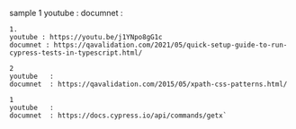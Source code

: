 sample 
    1
    youtube   : 
    documnet  : 
    
    
    1. 
    youtube : https://youtu.be/j1YNpo8gG1c
    documnet : https://qavalidation.com/2021/05/quick-setup-guide-to-run-cypress-tests-in-typescript.html/

    2
    youtube   : 
    documnet  : https://qavalidation.com/2015/05/xpath-css-patterns.html/
    
    1
    youtube   : 
    documnet  : https://docs.cypress.io/api/commands/getx`
    
    
